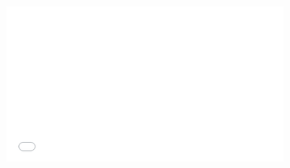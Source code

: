 
<iframe src="[https://drive.google.com/file/d/1A9pjs02BXW9ppssSEUPT10RwOk13yLaZ/view?usp=drive_link)https://drive.google.com/file/d/1A9pjs02BXW9ppssSEUPT10RwOk13yLaZ/view?usp=drive_link]" width="560" height="315" frameborder="0" allowfullscreen="true"></iframe>
